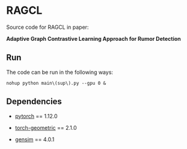 # RAGCL

Source code for RAGCL in paper: 

**Adaptive Graph Contrastive Learning Approach for Rumor Detection**

## Run

The code can be run in the following ways:

```shell script
nohup python main\(sup\).py --gpu 0 &
```

## Dependencies

- [pytorch](https://pytorch.org/) == 1.12.0

- [torch-geometric](https://github.com/pyg-team/pytorch_geometric) == 2.1.0

- [gensim](https://radimrehurek.com/gensim/index.html) == 4.0.1
